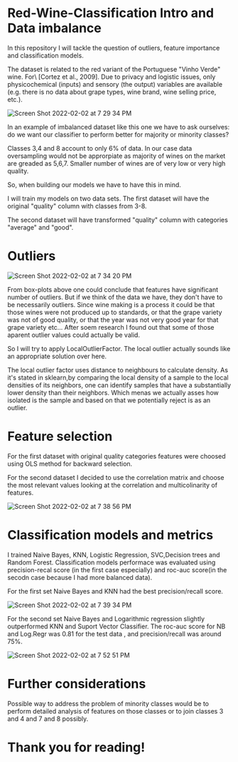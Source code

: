 # Red-Wine-Classification Intro and Data imbalance


In this repository I will tackle the question of outliers, feature importance and classification models.

The dataset is related to the red variant of the Portuguese "Vinho Verde" wine. For\\ [Cortez et al., 2009]. Due to privacy and logistic issues, only physicochemical (inputs) and sensory (the output) variables are available (e.g. there is no data about grape types, wine brand, wine selling price, etc.).

![Screen Shot 2022-02-02 at 7 29 34 PM](https://user-images.githubusercontent.com/57463075/152278429-40022055-b602-4e64-a058-2f6f4e636156.png)


In an example of imbalanced dataset like this one we have to ask ourselves: do we want our classifier to perform better for majority or minority classes? 

Classes 3,4 and 8 account to only 6% of data. In our case data oversampling would not be approrpiate as majority of wines on the market are greaded as 5,6,7. Smaller number of wines are of very low or very high quality. 

So, when building our models we have to have this in mind. 

I will train my models on two data sets. The first dataset will have the original "quality" column with classes from 3-8. 

The second dataset will have transformed "quality" column with categories "average" and "good". 


# Outliers

![Screen Shot 2022-02-02 at 7 34 20 PM](https://user-images.githubusercontent.com/57463075/152277081-97ec83a0-b09c-4710-94ef-5064365a2835.png)

From box-plots above one could conclude that features have significant number of outliers. But if we think of the data we have, they don't have to be necessarily outliers. Since wine making is a process it could be that those wines were not produced up to standards, or that the grape variety was not of good quality, or that the year was not very good year for that grape variety etc... After soem research I found out that some of those aparent outlier values could actually be valid.

So I will try to apply LocalOutlierFactor. The local outlier actually sounds like an appropriate solution over here. 

The local outlier factor uses distance to neighbours to calculate density.  As it's stated in sklearn,by  comparing the local density of a sample to the local densities of its neighbors, one can identify samples that have a substantially lower density than their neighbors. Which menas we actually asses how isolated is the sample and based on that we potentially reject is as an outlier. 

# Feature selection

For the first dataset with original quality categories features were choosed using OLS method for backward selection.

For the second dataset I decided to use the correlation matrix and choose the most relevant values looking at the correlation and multicolinarity of features.

![Screen Shot 2022-02-02 at 7 38 56 PM](https://user-images.githubusercontent.com/57463075/152277471-4c24a266-e318-4d11-ae05-1afc9f067022.png)


# Classification models and metrics 

I trained Naive Bayes, KNN, Logistic Regression, SVC,Decision trees and Random Forest. Classification models performace was evaluated using precision-recal score (in the first case especially) and roc-auc score(in the secodn case because I had more balanced data). 


For the first set Naive Bayes and KNN had the best precision/recall score. 

![Screen Shot 2022-02-02 at 7 39 34 PM](https://user-images.githubusercontent.com/57463075/152278491-3bd0af4c-abcd-4c28-9829-e95166c337d7.png)


For the second set Naive Bayes and Logarithmic regression slightly outperformed KNN and Suport Vector Classifier. The roc-auc score  for NB and Log.Regr was 0.81 for the test data , and precision/recall was around 75%.

![Screen Shot 2022-02-02 at 7 52 51 PM](https://user-images.githubusercontent.com/57463075/152278529-ff43c5f5-2a30-4282-8e58-1d49a3d3865d.png)

# Further considerations

Possible way to address the problem of minority classes would be to perform detailed analysis of features on those classes or to join classes 3 and 4 and 7 and 8 possibly. 

# Thank you for reading! 

